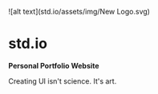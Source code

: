 ![alt text](std.io/assets/img/New Logo.svg)
        
      


# std.io

**Personal Portfolio Website**

Creating UI isn't science. It's art.
